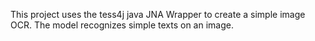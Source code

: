 This project uses the tess4j java JNA Wrapper to create a simple image OCR. The model recognizes simple texts on an image.
